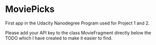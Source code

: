 # MoviePicks
First app in the Udacity Nanodegree Program used for Project 1 and 2.

Please add your API key to the class MovieFragment directly below the TODO which I have created to make it easier to find.



